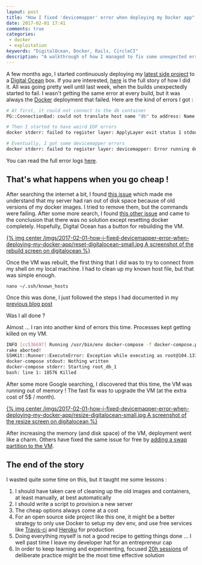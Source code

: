 ```yaml
---
layout: post
title: "How I fixed 'devicemapper' error when deploying my Docker app"
date: 2017-02-01 17:41
comments: true
categories:
 - docker
 - exploitation
keywords: "DigitalOcean, Docker, Rails, CircleCI"
description: "A walkthrough of how I managed to fix some unexpected errors on my Digital Ocean Docker deployment box"
---
```

A few months ago, I started continuously deploying my [latest side project](https://github.com/philou/planning-poker) to a [Digital Ocean](https://cloud.digitalocean.com) box. If you are interested, [here](/continuously-deliver-a-rails-app-to-your-digital-ocean-box-using-docker/) is the full story of how I did it. All was going pretty well until last week, when the builds unexpectedly started to fail. I wasn't getting the same error at every build, but it was always the [Docker](https://www.docker.com/) deployment that failed. Here are the kind of errors I got :

```bash
# At first, it could not connect to the db container
PG::ConnectionBad: could not translate host name "db" to address: Name or service not known

# Then I started to have weird EOF errors
docker stderr: failed to register layer: ApplyLayer exit status 1 stdout:  stderr: unexpected EOF

# Eventually, I got some devicemapper errors
docker stderr: failed to register layer: devicemapper: Error running deviceCreate (createSnapDevice) dm_task_run failed
```

You can read the full error logs [here](https://circleci.com/gh/philou/planning-poker/tree/master).

## That's what happens when you go cheap !

After searching the internet a bit, I found [this issue](https://github.com/docker/docker/issues/6325) which made me understand that my server had ran out of disk space because of old versions of my docker images. I tried to remove them, but the commands were failing. After some more search, I found [this other issue](https://github.com/docker/docker/issues/26015) and came to the conclusion that there was no solution except resetting docker completely. Hopefully, Digital Ocean has a button for rebuilding the VM.

[{% img center /imgs/2017-02-01-how-i-fixed-devicemapper-error-when-deploying-my-docker-app/reset-digitalocean-small.jpg A screenshot of the rebuild screen on digitalocean %}](/imgs/2017-02-01-how-i-fixed-devicemapper-error-when-deploying-my-docker-app/reset-digitalocean.jpg)

Once the VM was rebuilt, the first thing that I did was to try to connect from my shell on my local machine. I had to clean up my known host file, but that was simple enough.

```
nano ~/.ssh/known_hosts
```

Once this was done, I just followed the steps I had documented in my [previous blog post](/continuously-deliver-a-rails-app-to-your-digital-ocean-box-using-docker/)

Was I all done ?

Almost ... I ran into another kind of errors this time. Processes kept getting killed on my VM.

```bash
INFO [cc536697] Running /usr/bin/env docker-compose -f docker-compose.production.yml run app bundle exec rake db:migrate as root@104.131.47.10
rake aborted!
SSHKit::Runner::ExecuteError: Exception while executing as root@104.131.47.10: docker-compose exit status: 137
docker-compose stdout: Nothing written
docker-compose stderr: Starting root_db_1
bash: line 1: 18576 Killed
```

After some more Google searching, I discovered that this time, the VM was running out of memory ! The fast fix was to upgrade the VM (at the extra cost of 5$ / month).

[{% img center /imgs/2017-02-01-how-i-fixed-devicemapper-error-when-deploying-my-docker-app/resize-digitalocean-small.jpg A screenshot of the resize screen on digitalocean %}](/imgs/2017-02-01-how-i-fixed-devicemapper-error-when-deploying-my-docker-app/resize-digitalocean.jpg)

After increasing the memory (and disk space) of the VM, deployment went like a charm. Others have fixed the same issue for free by [adding a swap partition to the VM](https://www.digitalocean.com/community/questions/npm-gets-killed-no-matter-what).

## The end of the story

I wasted quite some time on this, but it taught me some lessons :

1. I should have taken care of cleaning up the old images and containers, at least manually, at best automatically
1. I should write a script to provision a new server
1. The cheap options always come at a cost
1. For an open source side project like this one, it might be a better strategy to only use Docker to setup my dev env, and use free services like [Travis-ci](https://travis-ci.org/) and [Heroku](https://www.heroku.com/) for production
1. Doing everything myself is not a good recipe to getting things done ... I well past time I leave my developer hat for an entrepreneur cap
1. In order to keep learning and experimenting, focused [20h sessions](/how-i-got-my-feet-wet-with-machine-learning-with-the-first-20-hours/) of deliberate practice might be the most time effective solution
